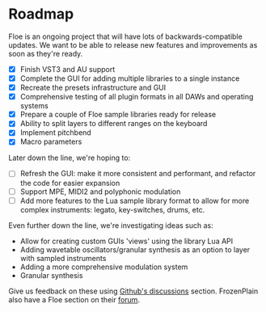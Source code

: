 <!--
SPDX-FileCopyrightText: 2024 Sam Windell
SPDX-License-Identifier: GPL-3.0-or-later
-->

# Roadmap
Floe is an ongoing project that will have lots of backwards-compatible updates. We want to be able to release new features and improvements as soon as they're ready.

- [x] Finish VST3 and AU support
- [x] Complete the GUI for adding multiple libraries to a single instance
- [x] Recreate the presets infrastructure and GUI
- [x] Comprehensive testing of all plugin formats in all DAWs and operating systems
- [x] Prepare a couple of Floe sample libraries ready for release
- [x] Ability to split layers to different ranges on the keyboard
- [x] Implement pitchbend
- [x] Macro parameters

Later down the line, we're hoping to:
- [ ] Refresh the GUI: make it more consistent and performant, and refactor the code for easier expansion
- [ ] Support MPE, MIDI2 and polyphonic modulation
- [ ] Add more features to the Lua sample library format to allow for more complex instruments: legato, key-switches, drums, etc.

Even further down the line, we're investigating ideas such as:
- Allow for creating custom GUIs 'views' using the library Lua API
- Adding wavetable oscillators/granular synthesis as an option to layer with sampled instruments
- Adding a more comprehensive modulation system
- Granular synthesis

Give us feedback on these using [Github's discussions](https://github.com/floe-audio/Floe/discussions) section. FrozenPlain also have a Floe section on their [forum](https://forum.frozenplain.com/t/floe).
